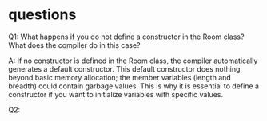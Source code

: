 # questions
Q1: What happens if you do not define a constructor in the Room class? What does the compiler do in this case?

A: If no constructor is defined in the Room class, the compiler automatically generates a default constructor. This default constructor does nothing beyond basic memory allocation; the member variables (length and breadth) could contain garbage values. This is why it is essential to define a constructor if you want to initialize variables with specific values.

Q2: 
